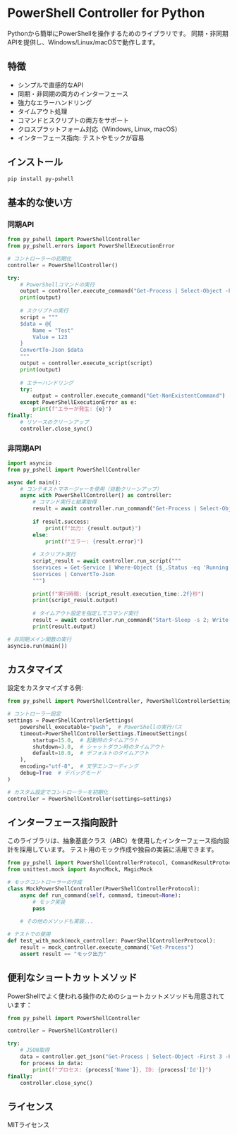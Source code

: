 # PowerShell Controller for Python

Pythonから簡単にPowerShellを操作するためのライブラリです。
同期・非同期APIを提供し、Windows/Linux/macOSで動作します。

## 特徴

- シンプルで直感的なAPI
- 同期・非同期の両方のインターフェース
- 強力なエラーハンドリング
- タイムアウト処理
- コマンドとスクリプトの両方をサポート
- クロスプラットフォーム対応（Windows, Linux, macOS）
- インターフェース指向: テストやモックが容易

## インストール

```bash
pip install py-pshell
```

## 基本的な使い方

### 同期API

```python
from py_pshell import PowerShellController
from py_pshell.errors import PowerShellExecutionError

# コントローラーの初期化
controller = PowerShellController()

try:
    # PowerShellコマンドの実行
    output = controller.execute_command("Get-Process | Select-Object -First 5")
    print(output)
    
    # スクリプトの実行
    script = """
    $data = @{
        Name = "Test"
        Value = 123
    }
    ConvertTo-Json $data
    """
    output = controller.execute_script(script)
    print(output)
    
    # エラーハンドリング
    try:
        output = controller.execute_command("Get-NonExistentCommand")
    except PowerShellExecutionError as e:
        print(f"エラーが発生: {e}")
finally:
    # リソースのクリーンアップ
    controller.close_sync()
```

### 非同期API

```python
import asyncio
from py_pshell import PowerShellController

async def main():
    # コンテキストマネージャーを使用（自動クリーンアップ）
    async with PowerShellController() as controller:
        # コマンド実行と結果取得
        result = await controller.run_command("Get-Process | Select-Object -First 5")
        
        if result.success:
            print(f"出力: {result.output}")
        else:
            print(f"エラー: {result.error}")
        
        # スクリプト実行
        script_result = await controller.run_script("""
        $services = Get-Service | Where-Object {$_.Status -eq 'Running'} | Select-Object -First 3
        $services | ConvertTo-Json
        """)
        
        print(f"実行時間: {script_result.execution_time:.2f}秒")
        print(script_result.output)
        
        # タイムアウト設定を指定してコマンド実行
        result = await controller.run_command("Start-Sleep -s 2; Write-Output 'Done'", timeout=5.0)
        print(result.output)

# 非同期メイン関数の実行
asyncio.run(main())
```

## カスタマイズ

設定をカスタマイズする例:

```python
from py_pshell import PowerShellController, PowerShellControllerSettings

# コントローラー設定
settings = PowerShellControllerSettings(
    powershell_executable="pwsh",  # PowerShellの実行パス
    timeout=PowerShellControllerSettings.TimeoutSettings(
        startup=15.0,  # 起動時のタイムアウト
        shutdown=3.0,  # シャットダウン時のタイムアウト
        default=10.0,  # デフォルトのタイムアウト
    ),
    encoding="utf-8",  # 文字エンコーディング
    debug=True  # デバッグモード
)

# カスタム設定でコントローラーを初期化
controller = PowerShellController(settings=settings)
```

## インターフェース指向設計

このライブラリは、抽象基底クラス（ABC）を使用したインターフェース指向設計を採用しています。
テスト用のモック作成や独自の実装に活用できます。

```python
from py_pshell import PowerShellControllerProtocol, CommandResultProtocol
from unittest.mock import AsyncMock, MagicMock

# モックコントローラーの作成
class MockPowerShellController(PowerShellControllerProtocol):
    async def run_command(self, command, timeout=None):
        # モック実装
        pass
    
    # その他のメソッドも実装...

# テストでの使用
def test_with_mock(mock_controller: PowerShellControllerProtocol):
    result = mock_controller.execute_command("Get-Process")
    assert result == "モック出力"
```

## 便利なショートカットメソッド

PowerShellでよく使われる操作のためのショートカットメソッドも用意されています：

```python
from py_pshell import PowerShellController

controller = PowerShellController()

try:
    # JSON取得
    data = controller.get_json("Get-Process | Select-Object -First 3 -Property Name,Id,CPU | ConvertTo-Json")
    for process in data:
        print(f"プロセス: {process['Name']}, ID: {process['Id']}")
finally:
    controller.close_sync()
```

## ライセンス

MITライセンス 